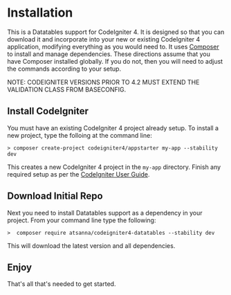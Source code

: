 # Installation

This is a Datatables support for CodeIgniter 4. It is designed so that you can download it and incorporate into your
new or existing CodeIgniter 4 application, modifying everything as you would need to.
It uses [Composer](https://getcomposer.org) to install and manage dependencies. These directions assume that
you have Composer installed globally. If you do not, then you will need to adjust the commands according
to your setup.

NOTE: CODEIGNITER VERSIONS PRIOR TO 4.2 MUST EXTEND THE VALIDATION CLASS FROM BASECONFIG.

## Install CodeIgniter

You must have an existing CodeIgniter 4 project already setup. To install a new project, type the folloing
at the command line:

    > composer create-project codeigniter4/appstarter my-app --stability dev
This creates a new CodeIgniter 4 project in the `my-app` directory. Finish any required setup as per
the [CodeIgniter User Guide](https://codeigniter.com/user_guide/installation/installing_composer.html#installation-set-up).

## Download Initial Repo

Next you need to install Datatables support as a dependency in your project. From your command line type the following:

    >  composer require atsanna/codeigniter4-datatables --stability dev
This will download the latest version and all dependencies.


## Enjoy

That's all that's needed to get started.